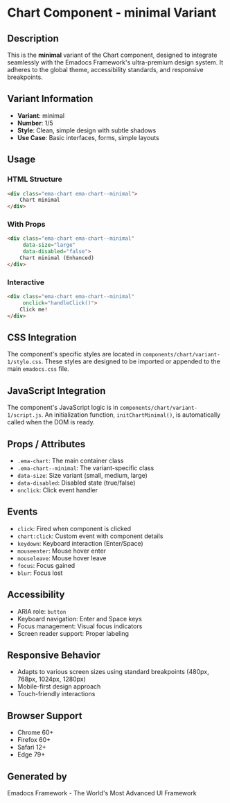 # Chart Component - minimal Variant

## Description
This is the **minimal** variant of the Chart component, designed to integrate seamlessly with the Emadocs Framework's ultra-premium design system. It adheres to the global theme, accessibility standards, and responsive breakpoints.

## Variant Information
- **Variant**: minimal
- **Number**: 1/5
- **Style**: Clean, simple design with subtle shadows
- **Use Case**: Basic interfaces, forms, simple layouts

## Usage

### HTML Structure
```html
<div class="ema-chart ema-chart--minimal">
    Chart minimal
</div>
```

### With Props
```html
<div class="ema-chart ema-chart--minimal" 
     data-size="large" 
     data-disabled="false">
    Chart minimal (Enhanced)
</div>
```

### Interactive
```html
<div class="ema-chart ema-chart--minimal" 
     onclick="handleClick()">
    Click me!
</div>
```

## CSS Integration
The component's specific styles are located in `components/chart/variant-1/style.css`. These styles are designed to be imported or appended to the main `emadocs.css` file.

## JavaScript Integration
The component's JavaScript logic is in `components/chart/variant-1/script.js`. An initialization function, `initChartMinimal()`, is automatically called when the DOM is ready.

## Props / Attributes
- `.ema-chart`: The main container class
- `.ema-chart--minimal`: The variant-specific class
- `data-size`: Size variant (small, medium, large)
- `data-disabled`: Disabled state (true/false)
- `onclick`: Click event handler

## Events
- `click`: Fired when component is clicked
- `chart:click`: Custom event with component details
- `keydown`: Keyboard interaction (Enter/Space)
- `mouseenter`: Mouse hover enter
- `mouseleave`: Mouse hover leave
- `focus`: Focus gained
- `blur`: Focus lost

## Accessibility
- ARIA role: `button`
- Keyboard navigation: Enter and Space keys
- Focus management: Visual focus indicators
- Screen reader support: Proper labeling

## Responsive Behavior
- Adapts to various screen sizes using standard breakpoints (480px, 768px, 1024px, 1280px)
- Mobile-first design approach
- Touch-friendly interactions

## Browser Support
- Chrome 60+
- Firefox 60+
- Safari 12+
- Edge 79+

## Generated by
Emadocs Framework - The World's Most Advanced UI Framework

